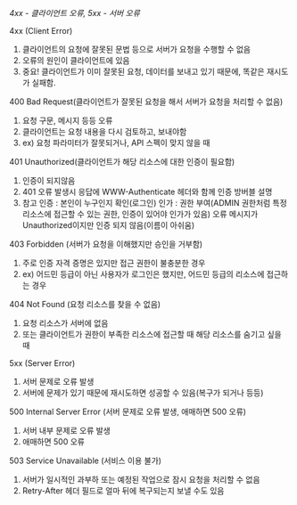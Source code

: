 *4xx - 클라이언트 오류, 5xx - 서버 오류*

4xx (Client Error)
1. 클라이언트의 요청에 잘못된 문법 등으로 서버가 요청을 수행할 수 없음
2. 오류의 원인이 클라이언트에 있음
3. 중요! 클라이언트가 이미 잘못된 요청, 데이터를 보내고 있기 때문에, 똑같은 재시도가 실패함.

400 Bad Request(클라이언트가 잘못된 요청을 해서 서버가 요청을 처리할 수 없음)
1. 요청 구문, 메시지 등등 오류
2. 클라이언트는 요청 내용을 다시 검토하고, 보내야함
3. ex) 요청 파라미터가 잘못되거나, API 스펙이 맞지 않을 때

401 Unauthorized(클라이언트가 해당 리소스에 대한 인증이 필요함)
1. 인증이 되지않음
2. 401 오류 발생시 응답에 WWW-Authenticate 헤더와 함께 인증 방버블 설명
3. 참고
    인증 : 본인이 누구인지 확인(로그인)
    인가 : 권한 부여(ADMIN 권한처럼 특정 리소스에 접근할 수 있는 권한, 인증이 있어야 인가가 있음)
    오류 메시지가 Unauthorized이지만 인증 되지 않음(이름이 아쉬움)

403 Forbidden (서버가 요청을 이해했지만 승인을 거부함)
1. 주로 인증 자격 증명은 있지만 접근 권한이 불충분한 경우
2. ex) 어드민 등급이 아닌 사용자가 로그인은 했지만, 어드민 등급의 리소스에 접근하는 경우

404 Not Found (요청 리소스를 찾을 수 없음)
1. 요청 리소스가 서버에 없음
2. 또는 클라이언트가 권한이 부족한 리소스에 접근할 때 해당 리소스를 숨기고 싶을 때

5xx (Server Error)
1. 서버 문제로 오류 발생
2. 서버에 문제가 있기 때문에 재시도하면 성공할 수 있음(복구가 되거나 등등)

500 Internal Server Error (서버 문제로 오류 발생, 애매하면 500 오류)
1. 서버 내부 문제로 오류 발생
2. 애매하면 500 오류

503 Service Unavailable (서비스 이용 불가)
1. 서버가 일시적인 과부하 또는 예정된 작업으로 잠시 요청을 처리할 수 없음
2. Retry-After 헤더 필드로 얼마 뒤에 복구되는지 보낼 수도 있음

